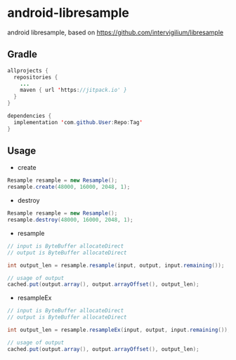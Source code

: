 # android-libresample
android libresample, based on https://github.com/intervigilium/libresample

## Gradle
```java
allprojects {
  repositories {
    ...
    maven { url 'https://jitpack.io' }
  }
}
```

```java
dependencies {
  implementation 'com.github.User:Repo:Tag'
}
```

## Usage
* create
```java
Resample resample = new Resample();
resample.create(48000, 16000, 2048, 1);
```

* destroy
```java
Resample resample = new Resample();
resample.destroy(48000, 16000, 2048, 1);
```

* resample
```java
// input is ByteBuffer allocateDirect
// output is ByteBuffer allocateDirect

int output_len = resample.resample(input, output, input.remaining());

// usage of output
cached.put(output.array(), output.arrayOffset(), output_len);
```

* resampleEx
```java
// input is ByteBuffer allocateDirect
// output is ByteBuffer allocateDirect

int output_len = resample.resampleEx(input, output, input.remaining());

// usage of output
cached.put(output.array(), output.arrayOffset(), output_len);
```
